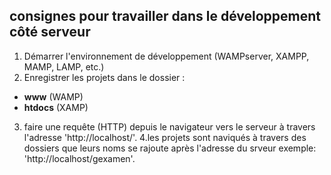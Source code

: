 ## consignes pour travailler dans le développement côté serveur
1. Démarrer l'environnement de développement (WAMPserver, XAMPP, MAMP, LAMP, etc.)
2. Enregistrer les projets dans le dossier :
- **www** (WAMP)
- **htdocs** (XAMP)
3. faire une requête (HTTP) depuis le navigateur vers le serveur à travers l'adresse 'http://localhost/'.
4.les projets sont naviqués à travers des dossiers que leurs noms se rajoute après l'adresse du srveur exemple: 'http://localhost/gexamen'.